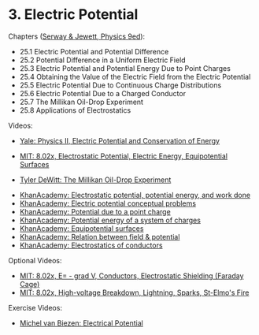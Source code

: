# 3. Electric Potential

Chapters ([Serway & Jewett, Physics 9ed](https://annas-archive.org/md5/076b2e7e2084a32914bcb8ca29d04f4d)):
- 25.1 Electric Potential and Potential Difference
- 25.2 Potential Difference in a Uniform Electric Field
- 25.3 Electric Potential and Potential Energy Due to Point Charges
- 25.4 Obtaining the Value of the Electric Field from the Electric Potential
- 25.5 Electric Potential Due to Continuous Charge Distributions
- 25.6 Electric Potential Due to a Charged Conductor
- 25.7 The Millikan Oil-Drop Experiment
- 25.8 Applications of Electrostatics

Videos:
- [Yale: Physics II, Electric Potential and Conservation of Energy](https://www.youtube.com/watch?v=uA_hXjJ2Ts8&list=PLD07B2225BB40E582&index=5)
<!---->
- [MIT: 8.02x, Electrostatic Potential, Electric Energy, Equipotential Surfaces](https://www.youtube.com/watch?v=QpVxj3XrLgk&list=PLyQSN7X0ro2314mKyUiOILaOC2hk6Pc3j&index=5)
<!---->
- [Tyler DeWitt: The Millikan Oil-Drop Experiment](https://www.youtube.com/watch?v=2HhaQtvICe8)
<!---->
- [KhanAcademy: Electrostatic potential, potential energy, and work done](https://www.khanacademy.org/science/in-in-class-12th-physics-india/in-in-electrostatic-potential-and-capacitance/x51bd77206da864f3:electrostatic-potential/v/intro-to-electric-potential)
- [KhanAcademy: Electric potential conceptual problems](https://www.khanacademy.org/science/in-in-class-12th-physics-india/in-in-electrostatic-potential-and-capacitance/x51bd77206da864f3:electric-potential-conceptual-problems/v/electric-pot-where-is-potential-energy-more)
- [KhanAcademy: Potential due to a point charge](https://www.khanacademy.org/science/in-in-class-12th-physics-india/in-in-electrostatic-potential-and-capacitance/x51bd77206da864f3:potential-due-to-a-point-charge/v/electric-potential-at-a-point-in-space)
- [KhanAcademy: Potential energy of a system of charges](https://www.khanacademy.org/science/in-in-class-12th-physics-india/in-in-electrostatic-potential-and-capacitance/x51bd77206da864f3:potential-energy-of-a-system-of-charges/v/electric-potential-energy-of-charges)
- [KhanAcademy: Equipotential surfaces](https://www.khanacademy.org/science/in-in-class-12th-physics-india/in-in-electrostatic-potential-and-capacitance/x51bd77206da864f3:equipotential-surfaces/v/equipotential-surfaces-why-they-are-perpendicular-to-field)
- [KhanAcademy: Relation between field & potential](https://www.khanacademy.org/science/in-in-class-12th-physics-india/in-in-electrostatic-potential-and-capacitance/x51bd77206da864f3:relation-between-electric-fields-potential/v/relation-between-electric-field-potential)
- [KhanAcademy: Electrostatics of conductors](https://www.khanacademy.org/science/in-in-class-12th-physics-india/in-in-electrostatic-potential-and-capacitance/x51bd77206da864f3:electrostatics-of-conductors/v/electrostatic-shielding-faraday-cage)

Optional Videos:
- [MIT: 8.02x, E= - grad V, Conductors, Electrostatic Shielding (Faraday Cage)](https://www.youtube.com/watch?v=JhV-GOS4y8g&list=PLyQSN7X0ro2314mKyUiOILaOC2hk6Pc3j&index=6)
- [MIT: 8.02x, High-voltage Breakdown, Lightning, Sparks, St-Elmo's Fire](https://www.youtube.com/watch?v=ww0XJUqFHXU&list=PLyQSN7X0ro2314mKyUiOILaOC2hk6Pc3j&index=7)

Exercise Videos:
- [Michel van Biezen: Electrical Potential](https://www.youtube.com/playlist?list=PLX2gX-ftPVXXFqBJixIbQcyXZD6kQnAQH)